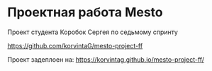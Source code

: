 # Проектная работа Mesto
Проект студента Коробок Сергея по седьмому спринту

https://github.com/korvintaG/mesto-project-ff

Проект задеплоен на:
https://korvintag.github.io/mesto-project-ff/

